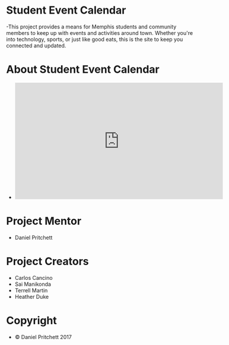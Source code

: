 # Student Event Calendar

-This project provides a means for Memphis students and community members to keep up with events and activities around town. Whether you're into technology, sports, or just like good eats, this is the site to keep you connected and updated.

# About Student Event Calendar
- <iframe width="560" height="315" src="https://www.youtube.com/embed/II_Ow32dKv4" frameborder="0" allowfullscreen></iframe>

# Project Mentor
- Daniel Pritchett

# Project Creators
- Carlos Cancino
- Sai Manikonda
- Terrell Martin
- Heather Duke

# Copyright
- © Daniel Pritchett 2017
